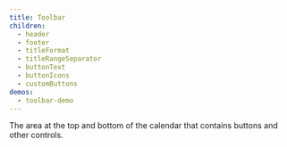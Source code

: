 ```yaml
---
title: Toolbar
children:
  - header
  - footer
  - titleFormat
  - titleRangeSeparator
  - buttonText
  - buttonIcons
  - customButtons
demos:
  - toolbar-demo
---
```


The area at the top and bottom of the calendar that contains buttons and other controls.
